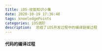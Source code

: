 ```yaml
---
title: iOS-技能知识小集
date: 2020-10-19 17:36:48
tags: knoeledgePoints
categories: iOS进阶
description:  总结了iOS开发过程中的编译链接过程
---
```


#### 代码的编译过程


